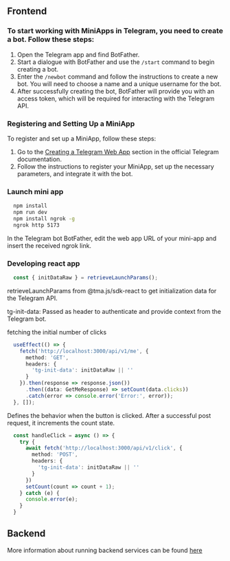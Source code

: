 ## Frontend

### To start working with MiniApps in Telegram, you need to create a bot. Follow these steps:

1. Open the Telegram app and find BotFather.
2. Start a dialogue with BotFather and use the `/start` command to begin creating a bot.
3. Enter the `/newbot` command and follow the instructions to create a new bot. You will need to choose a name and a unique username for the bot.
4. After successfully creating the bot, BotFather will provide you with an access token, which will be required for interacting with the Telegram API.

### Registering and Setting Up a MiniApp

To register and set up a MiniApp, follow these steps:

1. Go to the [Creating a Telegram Web App](https://core.telegram.org/bots/webapps) section in the official Telegram documentation.
2. Follow the instructions to register your MiniApp, set up the necessary parameters, and integrate it with the bot.

### Launch mini app

```bash
  npm install
  npm run dev
  npm install ngrok -g
  ngrok http 5173  
```

In the Telegram bot BotFather, edit the web app URL of your mini-app and insert the received ngrok link.


### Developing react app

```ts
  const { initDataRaw } = retrieveLaunchParams();
```

retrieveLaunchParams from @tma.js/sdk-react to get initialization data for the Telegram API.

tg-init-data: Passed as header to authenticate and provide context from the Telegram bot.

fetching the initial number of clicks

```ts
  useEffect(() => {
    fetch('http://localhost:3000/api/v1/me', {
      method: 'GET',
      headers: {
        'tg-init-data': initDataRaw || ''
      }
    }).then(response => response.json())
      .then((data: GetMeResponse) => setCount(data.clicks))
      .catch(error => console.error('Error:', error));
  }, []);
```

Defines the behavior when the button is clicked.
After a successful post request, it increments the count state.

```ts
  const handleClick = async () => {
    try {
      await fetch('http://localhost:3000/api/v1/click', {
        method: 'POST',
        headers: {
          'tg-init-data': initDataRaw || ''
        }
      })
      setCount(count => count + 1);
    } catch (e) {
      console.error(e);
    }
  }
```

## Backend

More information about running backend services can be found [here](./backend/README.md)
